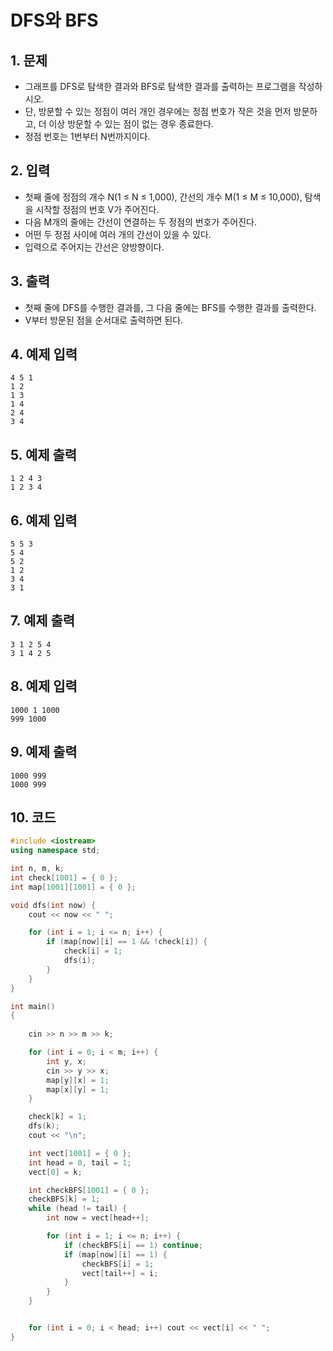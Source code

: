 # DFS와 BFS

## 1. 문제

- 그래프를 DFS로 탐색한 결과와 BFS로 탐색한 결과를 출력하는 프로그램을 작성하시오.
- 단, 방문할 수 있는 정점이 여러 개인 경우에는 정점 번호가 작은 것을 먼저 방문하고, 더 이상 방문할 수 있는 점이 없는 경우 종료한다.
- 정점 번호는 1번부터 N번까지이다.

## 2. 입력
- 첫째 줄에 정점의 개수 N(1 ≤ N ≤ 1,000), 간선의 개수 M(1 ≤ M ≤ 10,000), 탐색을 시작할 정점의 번호 V가 주어진다.
- 다음 M개의 줄에는 간선이 연결하는 두 정점의 번호가 주어진다.
- 어떤 두 정점 사이에 여러 개의 간선이 있을 수 있다.
- 입력으로 주어지는 간선은 양방향이다.

## 3. 출력

- 첫째 줄에 DFS를 수행한 결과를, 그 다음 줄에는 BFS를 수행한 결과를 출력한다.
- V부터 방문된 점을 순서대로 출력하면 된다.


## 4. 예제 입력
```
4 5 1
1 2
1 3
1 4
2 4
3 4
```

## 5. 예제 출력
```
1 2 4 3
1 2 3 4
```

## 6. 예제 입력

```
5 5 3
5 4
5 2
1 2
3 4
3 1
```

## 7. 예제 출력

```
3 1 2 5 4
3 1 4 2 5
```

## 8. 예제 입력

```
1000 1 1000
999 1000
```

## 9. 예제 출력

```
1000 999
1000 999
```

## 10. 코드

```c++
#include <iostream>
using namespace std;

int n, m, k;
int check[1001] = { 0 };
int map[1001][1001] = { 0 };

void dfs(int now) {
    cout << now << " ";

    for (int i = 1; i <= n; i++) {
        if (map[now][i] == 1 && !check[i]) {
            check[i] = 1;
            dfs(i);
        }
    }
}

int main()
{
    
    cin >> n >> m >> k;

    for (int i = 0; i < m; i++) {
        int y, x;
        cin >> y >> x;
        map[y][x] = 1;
        map[x][y] = 1;
    }

    check[k] = 1;
    dfs(k);
    cout << "\n";

    int vect[1001] = { 0 };
    int head = 0, tail = 1;
    vect[0] = k;

    int checkBFS[1001] = { 0 };
    checkBFS[k] = 1;
    while (head != tail) {
        int now = vect[head++];

        for (int i = 1; i <= n; i++) {
            if (checkBFS[i] == 1) continue;
            if (map[now][i] == 1) {
                checkBFS[i] = 1;
                vect[tail++] = i;
            }
        }
    }


    for (int i = 0; i < head; i++) cout << vect[i] << " ";
}
```

